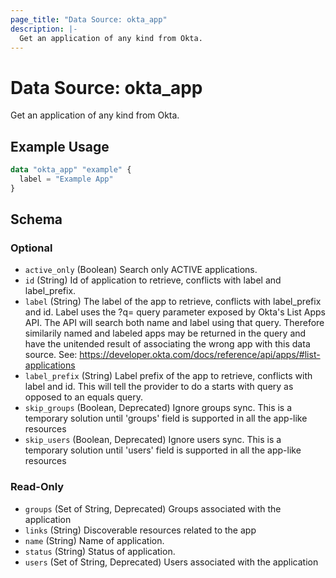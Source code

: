 ```yaml
---
page_title: "Data Source: okta_app"
description: |-
  Get an application of any kind from Okta.
---
```


# Data Source: okta_app

Get an application of any kind from Okta.

## Example Usage

```terraform
data "okta_app" "example" {
  label = "Example App"
}
```

<!-- schema generated by tfplugindocs -->
## Schema

### Optional

- `active_only` (Boolean) Search only ACTIVE applications.
- `id` (String) Id of application to retrieve, conflicts with label and label_prefix.
- `label` (String) The label of the app to retrieve, conflicts with
				label_prefix and id. Label uses the ?q=<label> query parameter exposed by
				Okta's List Apps API. The API will search both name and label using that
				query. Therefore similarily named and labeled apps may be returned in the query
				and have the unitended result of associating the wrong app with this data
				source. See:
				https://developer.okta.com/docs/reference/api/apps/#list-applications
- `label_prefix` (String) Label prefix of the app to retrieve, conflicts with label and id. This will tell the
				provider to do a starts with query as opposed to an equals query.
- `skip_groups` (Boolean, Deprecated) Ignore groups sync. This is a temporary solution until 'groups' field is supported in all the app-like resources
- `skip_users` (Boolean, Deprecated) Ignore users sync. This is a temporary solution until 'users' field is supported in all the app-like resources

### Read-Only

- `groups` (Set of String, Deprecated) Groups associated with the application
- `links` (String) Discoverable resources related to the app
- `name` (String) Name of application.
- `status` (String) Status of application.
- `users` (Set of String, Deprecated) Users associated with the application


